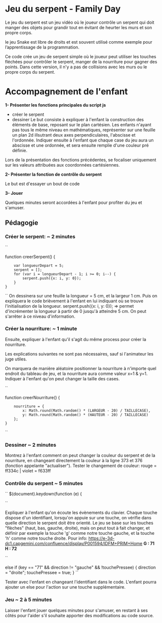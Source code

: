 # Jeu du serpent - Family Day

Le jeu du serpent est un jeu vidéo où le joueur contrôle un serpent qui doit manger des objets pour grandir tout en évitant de heurter les murs et son propre corps.

le jeu Snake est libre de droits et est souvent utilisé comme exemple pour l’apprentissage de la programmation.

Ce code crée un jeu de serpent simple où le joueur peut utiliser les touches fléchées pour contrôler le serpent, manger de la nourriture pour gagner des points. 
Dans cette version, il  n'y a pas de collisions avec les murs ou le propre corps du serpent.

# Accompagnement de l'enfant

**1- Présenter les fonctions principales du script js**
- créer le serpent
- dessiner
Le but consiste à expliquer à l'enfant la construction des éléments de base, reposant sur le plan cartésien.
Les enfants n'ayant pas tous le même niveau en mathématiques, représenter sur une feuille un plan 2d illsutrant deux axes perpendiculaires, l'abscisse et l'ordonnée. Indiquer ensuite à l'enfant que chaque case du jeu aura un abscisse et une ordonnée, et sera ensuite remplie d'une couleur pré définie.

Lors de la présentation des fonctions précédentes, se focaliser uniquement sur les valeurs attribuées aux coordonnées cartésiennes.

**2- Présenter la fonction de contrôle du serpent**

Le but est d'essayer un bout de code 

**3- Jouer**

Quelques minutes seront accordées à l'enfant pour profiter du jeu et s'amuser.


## Pédagogie

### Créer le serpent: ~ 2 minutes

``

function creerSerpent() {

        var longueurDepart = 5; 
        serpent = [];
        for (var i = longueurDepart - 1; i >= 0; i--) {
            serpent.push({x: i, y: 0});
        }
    }
``
On dessinera sur une feuille la longueur = 5 cm, et la largeur 1 cm.
Puis on expliquera le code brièvement à l'enfant en lui indiquant où se trouve l'initialisation de la longueur.
serpent.push({x: i, y: 0}); => permet d'incrémenter la longueur à partir de 0 jusqu'à atteindre 5 cm.
On peut s'arrêter à ce niveau d'information.

### Créer la nourriture: ~ 1 minute

Ensuite, expliquer à l'enfant qu'il s'agit du même process pour créer la nourriture.

Les explications suivantes ne sont pas nécessaires, sauf si l'animateur les juge utiles. 

On marquera de manière aléatoire positionner la nourriture à n'importe quel endroit du tableau de jeu, et la nourriture aura comme valeur x=1 & y=1.
Indiquer à l'enfant qu'on peut changer la taille des cases.

``
 
 function creerNourriture() {

        nourriture = {
            x: Math.round(Math.random() * (LARGEUR - 20) / TAILLECASE),
            y: Math.round(Math.random() * (HAUTEUR - 20) / TAILLECASE)
        };
    }
``

### Dessiner ~ 2 minutes

Montrez à l'enfant comment on peut changer la couleur du serpent et de la nourriture, en changeant directement la couleur à la ligne 373 et 376 (fonction appelante "actualiser").
Tester le changement de couleur: rouge = ff334c | violet = f633ff


### Contrôle du serpent ~ 5 minutes

``
$(document).keydown(function (e) {

``

Expliquer à l'enfant qu'on écoute les évènements du clavier.
Chaque touche dispose d'un identifiant, lorsqu'on appuie sur une touche, on vérifie dans quelle direction le serpent doit être orienté.
Le jeu se base sur les touches "flèches" (haut, bas, gauche, droite), mais on peut tout à fait changer, et définir par exemple la touche 'g' comme notre touche gauche, et la touche 'h' comme notre touche droite.
Pour info: https://e-3d-dc1.capgemini.com/confluence/display/P001594/IDFM+PRIM+Home
**G : 71**
**H : 72**

``

else if (key == "71" && direction != "gauche" && !touchePressee) {
            direction = "droite";
            touchePressee = true;
        }
``

Tester avec l'enfant en changeant l'identifiant dans le code.
L'enfant pourra ajouter un else pour l'action sur une touche supplémentaire. 


### Jeu ~ 2 à 5 minutes

Laisser l'enfant jouer quelques minutes pour s'amuser, en restant à ses côtés pour l'aider s'il souhaite apporter des modifications au code source.




  
